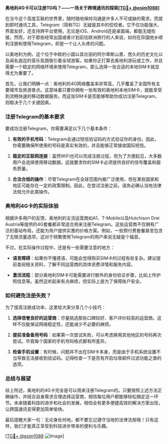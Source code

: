 **奥地利4G卡可以注册TG吗？——一场关于跨境通讯的探索[[TG💪+ @esim1088](https://t.me/s/esim1088)]**

在当今这个高度互联的世界里，随时随地保持沟通是许多人不可或缺的需求。而提到即时通讯工具，Telegram（简称TG）无疑是其中的佼佼者。它不仅功能强大、界面友好，还支持跨平台使用，无论是iOS、Android还是桌面端，都能无缝衔接。然而，对于那些经常出国或者计划前往欧洲旅行的人来说，如何在异国他乡顺利注册和使用Telegram，却是一个让人头疼的问题。

以奥地利为例，这个位于中欧的小国以其壮丽的阿尔卑斯山景、悠久的历史文化以及闻名遐迩的音乐氛围吸引着全球游客。如果你正打算去奥地利游玩或工作，并且需要一个稳定的网络环境来使用Telegram，那么选择一张合适的本地SIM卡就显得尤为重要了。

首先，让我们明确一点：奥地利的4G网络覆盖率非常高，几乎覆盖了全国所有主要城市及旅游景点。这意味着只要你拥有一张有效的奥地利本地SIM卡，就能享受到流畅快速的移动数据服务。而这张SIM卡是否能够帮助你成功注册Telegram，则取决于几个关键因素。

### 注册Telegram的基本要求

要成功注册Telegram，你需要满足以下几个基本条件：

1. **有效的手机号码**：Telegram会通过短信验证码的方式验证你的身份。因此，你需要确保所使用的号码是真实有效的，并且能够正常接收国际短信。
   
2. **稳定的互联网连接**：虽然WiFi也可以完成注册过程，但为了方便起见，大多数用户会选择使用移动数据。这就要求你的SIM卡必须提供良好的信号覆盖和服务质量。

3. **合法合规的操作**：尽管Telegram在全球范围内被广泛使用，但在某些国家和地区可能存在一定的政策限制。因此，在尝试注册之前，请务必确认当地法律法规允许此类操作。

### 奥地利4G卡的实际体验

根据许多用户的反馈，奥地利的主流运营商如A1、T-Mobile以及Hutchison Drei Austria等提供的4G套餐都非常适合用来注册Telegram。这些运营商不仅拥有广泛的基站布局，还能为用户提供实惠的价格方案。例如，一些预付费套餐甚至包含了无限流量选项，这对于频繁使用Telegram的用户来说无疑是个福音。

不过，在实际操作过程中，还是有一些需要注意的地方：

- **语言障碍**：如果你不懂德语，可能会觉得购买SIM卡的过程有些复杂。建议提前查阅相关资料，了解不同运营商的具体资费详情和服务内容。
  
- **激活流程**：部分奥地利SIM卡可能需要进行额外的身份验证步骤，比如上传护照信息等。虽然这听起来有点麻烦，但实际上是为了保障账户安全。

### 如何避免注册失败？

为了提高注册成功率，这里给大家分享几个小技巧：

1. **选择信誉良好的运营商**：尽量挑选那些口碑较好、客户评价较高的运营商。这样不仅能保证网络稳定性，还能减少不必要的麻烦。

2. **提前准备备用号码**：如果第一次尝试失败，可以考虑换用其他地区的号码再次尝试。毕竟每个国家的手机号码格式都有所差异。

3. **检查手机设置**：有时候，问题并不出在SIM卡本身，而是由于手机系统设置不当导致无法接收到验证码。记得检查一下是否有开启垃圾邮件过滤功能之类的选项。

### 总结与展望

综上所述，奥地利的4G卡完全是可以用来注册Telegram的。只要按照上述方法正确操作，并结合自身需求合理选择运营商，相信每位用户都能够轻松搞定这一环节。未来随着科技的进步和社会的发展，相信会有更多便捷高效的解决方案出现，让跨国通讯变得更加简单愉快。

最后提醒大家一句：无论身处何地，都不要忘记遵守当地的法律法规哦！只有这样，我们才能真正享受到科技进步带来的便利与乐趣。

[[TG💪+ @esim1088](https://t.me/s/esim1088) ![Image](https://i.postimg.cc/4NQfJmqS/Snipaste-2025-05-13-00-14-12.png)]